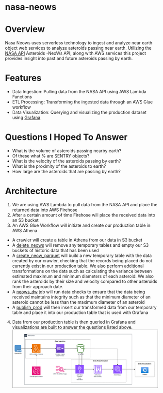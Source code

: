 # nasa-neows

# Overview

Nasa Neows uses serverless technology to ingest and analyze near earth object web services to analyze asteroids passing near earth. Utilizing the [NASA API](https://api.nasa.gov/) Asteroids -NeoWs API, along with AWS services this project provides insight into past and future asteroids passing by earth. 

# Features
 - Data Ingestion: Pulling data from the NASA API using AWS Lambda Functions
 - ETL Processing: Transforming the ingested data through an AWS Glue workflow
 - Data Visualization: Querying and visualizing the production dataset using [Grafana](https://grafana.com/)

# Questions I Hoped To Answer
 - What is the volume of asteroids passing nearby earth?
 - Of these what % are SENTRY objects?
 - What is the velocity of the asteroids passing by earth?
 - What is the proximity of the asteroids to earth?
 - How large are the asteroids that are passing by earth?

# Architecture
 1. We are using AWS Lambda to pull data from the NASA API and place the returned data into AWS Firehose
 2. After a certain amount of time Firehose will place the received data into an S3 bucket
 3. An AWS Glue Workflow will initiate and create our production table in AWS Athena
  - A crawler will create a table in Athena from our data in S3 bucket
  - A [delete_neows](https://github.com/jkern-dev/nasa-neows/blob/main/glue_jobs/delete_neows.py) will remove any temporary tables and empty our S3 buckets of historic data that has been used
  - A [create_neow_parquet](https://github.com/jkern-dev/nasa-neows/blob/main/glue_jobs/create_neow_parquet.py) will build a new temporary table with the data created by our crawler, checking that the records being placed do not currently exist in our production table. We also perform additional transformations on the data such as calculating the variance between estimated maximum and minimum diameters of each asteroid. We also rank the asteroids by their size and velocity compared to other asteroids from their approach date.
  - A [neows_dw](https://github.com/jkern-dev/nasa-neows/blob/main/glue_jobs/neows_dq.py) job will run data checks to ensure that the data being received maintains integrity such as that the minimum diameter of an asteroid cannot be less than the maximum diameter of an asteroid
  - A [publish_prod](https://github.com/jkern-dev/nasa-neows/blob/main/glue_jobs/publish_prod.py) will then insert our transformed data from our temporary table and place it into our production table that is used with Grafana
4. Data from our production table is then queried in Grafana and visualizations are built to answer the questions listed above. 
![architecture](architecture.png)
